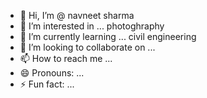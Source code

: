 - 👋 Hi, I’m @ navneet sharma 
- 👀 I’m interested in ... photoghraphy
- 🌱 I’m currently learning ... civil engineering 
- 💞️ I’m looking to collaborate on ...
- 📫 How to reach me ...
- 😄 Pronouns: ...
- ⚡ Fun fact: ...

<!---
jemsbond108/jemsbond108 is a ✨ special ✨ repository because its `README.md` (this file) appears on your GitHub profile.
You can click the Preview link to take a look at your changes.
--->
